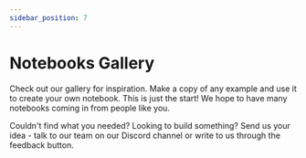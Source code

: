 ```yaml
---
sidebar_position: 7
---
```


# Notebooks Gallery

Check out our gallery for inspiration.
Make a copy of any example and use it to create your own notebook. This is just the start! We hope to have many notebooks coming in from people like you. 

Couldn't find what you needed? Looking to build something? 
Send us your idea - talk to our team on our Discord channel or write to us through the feedback button.

